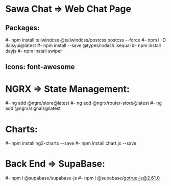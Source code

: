 # Sawa Chat => Web Chat Page


## Packages:
#- npm install tailwindcss @tailwindcss/postcss postcss --force
#- npm i -D daisyui@latest
#- npm install --save @types/lodash.isequal
#- npm install dayjs
#- npm install swiper

## Icons: font-awesome

# NGRX => State Management:
#- ng add @ngrx/store@latest
#- ng add @ngrx/router-store@latest
#- ng add @ngrx/signals@latest

# Charts:
#- npm install ng2-charts --save
#- npm install chart.js --save

# Back End => SupaBase:
#- npm i @supabase/supabase-js
#- npm i @supabase/gotrue-js@2.61.0